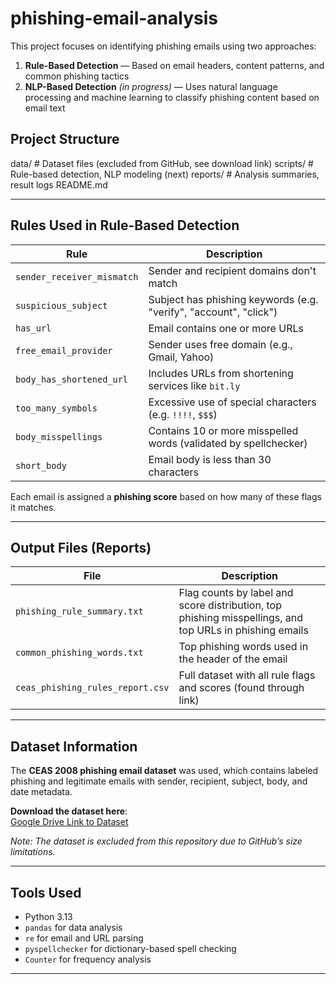 # phishing-email-analysis

This project focuses on identifying phishing emails using two approaches:

1. **Rule-Based Detection** — Based on email headers, content patterns, and common phishing tactics  
2. **NLP-Based Detection** *(in progress)* — Uses natural language processing and machine learning to classify phishing content based on email text

## Project Structure
data/ # Dataset files (excluded from GitHub, see download link)
scripts/ # Rule-based detection, NLP modeling (next) 
reports/ # Analysis summaries, result logs 
README.md

---

## Rules Used in Rule-Based Detection

| Rule | Description |
|------|-------------|
| `sender_receiver_mismatch` | Sender and recipient domains don't match |
| `suspicious_subject` | Subject has phishing keywords (e.g. "verify", "account", "click") |
| `has_url` | Email contains one or more URLs |
| `free_email_provider` | Sender uses free domain (e.g., Gmail, Yahoo) |
| `body_has_shortened_url` | Includes URLs from shortening services like `bit.ly` |
| `too_many_symbols` | Excessive use of special characters (e.g. `!!!!`, `$$$`) |
| `body_misspellings` | Contains 10 or more misspelled words (validated by spellchecker) |
| `short_body` | Email body is less than 30 characters |

Each email is assigned a **phishing score** based on how many of these flags it matches.

---

## Output Files (Reports)

| File | Description |
|------|-------------|
| `phishing_rule_summary.txt` | Flag counts by label and score distribution, top phishing misspellings, and top URLs in phishing emails |
| `common_phishing_words.txt` | Top phishing words used in the header of the email |
| `ceas_phishing_rules_report.csv` | Full dataset with all rule flags and scores (found through link)

---


## Dataset Information

The **CEAS 2008 phishing email dataset** was used, which contains labeled phishing and legitimate emails with sender, recipient, subject, body, and date metadata.

**Download the dataset here**:  
[Google Drive Link to Dataset](https://drive.google.com/drive/u/1/folders/1RyhtDAai02yBxr1T6UAiLTlIcd2ICnAb)

*Note: The dataset is excluded from this repository due to GitHub’s size limitations.*

---

## Tools Used

- Python 3.13
- `pandas` for data analysis
- `re` for email and URL parsing
- `pyspellchecker` for dictionary-based spell checking
- `Counter` for frequency analysis

---
